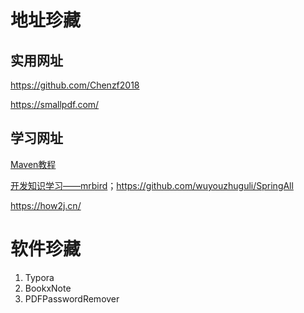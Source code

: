 # 地址珍藏

## 实用网址

https://github.com/Chenzf2018

https://smallpdf.com/



## 学习网址

[Maven教程](https://www.qikegu.com/docs/2454)

[开发知识学习——mrbird](https://mrbird.cc/tags/)；https://github.com/wuyouzhuguli/SpringAll

https://how2j.cn/



# 软件珍藏

1. Typora
2. BookxNote
3. PDFPasswordRemover

